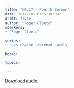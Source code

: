 ```yaml
---
title: "HELL? - Fourth Sermon"
date: 2011-10-30T15:30:00Z
draft: false
author: "Roger Cloete"
speakers:
- "Roger Cloete"

series:
- "Has Enyone Listened Lately"

books:

topics:

---
```

[Download audio.](https://s3.amazonaws.com/highway/sermons/2011_10/30_HELL_-_Fourth_Sermon.mp3)